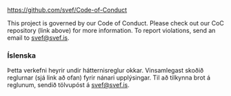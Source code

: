 https://github.com/svef/Code-of-Conduct

This project is governed by our Code of Conduct. Please check out our CoC repository (link above) for more information. To report violations, send an email to svef@svef.is.

### Íslenska

Þetta verkefni heyrir undir hátternisreglur okkar. Vinsamlegast skoðið reglurnar (sjá link að ofan) fyrir nánari upplýsingar. Til að tilkynna brot á reglunum, sendið tölvupóst á svef@svef.is.
